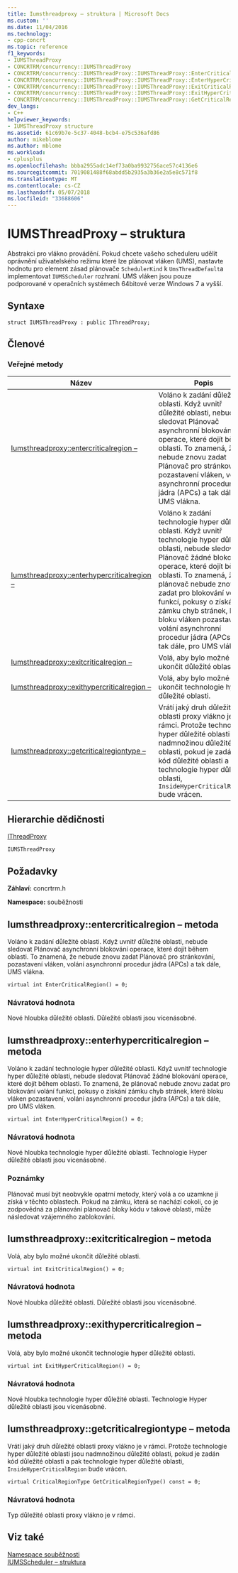 ```yaml
---
title: Iumsthreadproxy – struktura | Microsoft Docs
ms.custom: ''
ms.date: 11/04/2016
ms.technology:
- cpp-concrt
ms.topic: reference
f1_keywords:
- IUMSThreadProxy
- CONCRTRM/concurrency::IUMSThreadProxy
- CONCRTRM/concurrency::IUMSThreadProxy::IUMSThreadProxy::EnterCriticalRegion
- CONCRTRM/concurrency::IUMSThreadProxy::IUMSThreadProxy::EnterHyperCriticalRegion
- CONCRTRM/concurrency::IUMSThreadProxy::IUMSThreadProxy::ExitCriticalRegion
- CONCRTRM/concurrency::IUMSThreadProxy::IUMSThreadProxy::ExitHyperCriticalRegion
- CONCRTRM/concurrency::IUMSThreadProxy::IUMSThreadProxy::GetCriticalRegionType
dev_langs:
- C++
helpviewer_keywords:
- IUMSThreadProxy structure
ms.assetid: 61c69b7e-5c37-4048-bcb4-e75c536afd86
author: mikeblome
ms.author: mblome
ms.workload:
- cplusplus
ms.openlocfilehash: bbba2955adc14ef73a0ba9932756ace57c4136e6
ms.sourcegitcommit: 7019081488f68abdd5b2935a3b36e2a5e8c571f8
ms.translationtype: MT
ms.contentlocale: cs-CZ
ms.lasthandoff: 05/07/2018
ms.locfileid: "33688606"
---
```

# <a name="iumsthreadproxy-structure"></a>IUMSThreadProxy – struktura
Abstrakci pro vlákno provádění. Pokud chcete vašeho scheduleru udělit oprávnění uživatelského režimu které lze plánovat vláken (UMS), nastavte hodnotu pro element zásad plánovače `SchedulerKind` k `UmsThreadDefault`a implementovat `IUMSScheduler` rozhraní. UMS vláken jsou pouze podporované v operačních systémech 64bitové verze Windows 7 a vyšší.  
  
## <a name="syntax"></a>Syntaxe  
  
```
struct IUMSThreadProxy : public IThreadProxy;
```  
  
## <a name="members"></a>Členové  
  
### <a name="public-methods"></a>Veřejné metody  
  
|Název|Popis|  
|----------|-----------------|  
|[Iumsthreadproxy::entercriticalregion –](#entercriticalregion)|Voláno k zadání důležité oblasti. Když uvnitř důležité oblasti, nebude sledovat Plánovač asynchronní blokování operace, které dojít během oblasti. To znamená, že nebude znovu zadat Plánovač pro stránkování, pozastavení vláken, volání asynchronní procedur jádra (APCs) a tak dále, UMS vlákna.|  
|[Iumsthreadproxy::enterhypercriticalregion –](#enterhypercriticalregion)|Voláno k zadání technologie hyper důležité oblasti. Když uvnitř technologie hyper důležité oblasti, nebude sledovat Plánovač žádné blokování operace, které dojít během oblasti. To znamená, že plánovač nebude znovu zadat pro blokování volání funkcí, pokusy o získání zámku chyb stránek, které bloku vláken pozastavení, volání asynchronní procedur jádra (APCs) a tak dále, pro UMS vláken.|  
|[Iumsthreadproxy::exitcriticalregion –](#exitcriticalregion)|Volá, aby bylo možné ukončit důležité oblasti.|  
|[Iumsthreadproxy::exithypercriticalregion –](#exithypercriticalregion)|Volá, aby bylo možné ukončit technologie hyper důležité oblasti.|  
|[Iumsthreadproxy::getcriticalregiontype –](#getcriticalregiontype)|Vrátí jaký druh důležité oblasti proxy vlákno je v rámci. Protože technologie hyper důležité oblasti jsou nadmnožinou důležité oblasti, pokud je zadán kód důležité oblasti a pak technologie hyper důležité oblasti, `InsideHyperCriticalRegion` bude vrácen.|  
  
## <a name="inheritance-hierarchy"></a>Hierarchie dědičnosti  
 [IThreadProxy](ithreadproxy-structure.md)  
  
 `IUMSThreadProxy`  
  
## <a name="requirements"></a>Požadavky  
 **Záhlaví:** concrtrm.h  
  
 **Namespace:** souběžnosti  
  
##  <a name="entercriticalregion"></a>  Iumsthreadproxy::entercriticalregion – metoda  
 Voláno k zadání důležité oblasti. Když uvnitř důležité oblasti, nebude sledovat Plánovač asynchronní blokování operace, které dojít během oblasti. To znamená, že nebude znovu zadat Plánovač pro stránkování, pozastavení vláken, volání asynchronní procedur jádra (APCs) a tak dále, UMS vlákna.  
  
```
virtual int EnterCriticalRegion() = 0;
```  
  
### <a name="return-value"></a>Návratová hodnota  
 Nové hloubka důležité oblasti. Důležité oblasti jsou vícenásobné.  
  
##  <a name="enterhypercriticalregion"></a>  Iumsthreadproxy::enterhypercriticalregion – metoda  
 Voláno k zadání technologie hyper důležité oblasti. Když uvnitř technologie hyper důležité oblasti, nebude sledovat Plánovač žádné blokování operace, které dojít během oblasti. To znamená, že plánovač nebude znovu zadat pro blokování volání funkcí, pokusy o získání zámku chyb stránek, které bloku vláken pozastavení, volání asynchronní procedur jádra (APCs) a tak dále, pro UMS vláken.  
  
```
virtual int EnterHyperCriticalRegion() = 0;
```  
  
### <a name="return-value"></a>Návratová hodnota  
 Nové hloubka technologie hyper důležité oblasti. Technologie Hyper důležité oblasti jsou vícenásobné.  
  
### <a name="remarks"></a>Poznámky  
 Plánovač musí být neobvykle opatrní metody, který volá a co uzamkne ji získá v těchto oblastech. Pokud na zámku, která se nachází cokoli, co je zodpovědná za plánování plánovač bloky kódu v takové oblasti, může následovat vzájemného zablokování.  
  
##  <a name="exitcriticalregion"></a>  Iumsthreadproxy::exitcriticalregion – metoda  
 Volá, aby bylo možné ukončit důležité oblasti.  
  
```
virtual int ExitCriticalRegion() = 0;
```  
  
### <a name="return-value"></a>Návratová hodnota  
 Nové hloubka důležité oblasti. Důležité oblasti jsou vícenásobné.  
  
##  <a name="exithypercriticalregion"></a>  Iumsthreadproxy::exithypercriticalregion – metoda  
 Volá, aby bylo možné ukončit technologie hyper důležité oblasti.  
  
```
virtual int ExitHyperCriticalRegion() = 0;
```  
  
### <a name="return-value"></a>Návratová hodnota  
 Nové hloubka technologie hyper důležité oblasti. Technologie Hyper důležité oblasti jsou vícenásobné.  
  
##  <a name="getcriticalregiontype"></a>  Iumsthreadproxy::getcriticalregiontype – metoda  
 Vrátí jaký druh důležité oblasti proxy vlákno je v rámci. Protože technologie hyper důležité oblasti jsou nadmnožinou důležité oblasti, pokud je zadán kód důležité oblasti a pak technologie hyper důležité oblasti, `InsideHyperCriticalRegion` bude vrácen.  
  
```
virtual CriticalRegionType GetCriticalRegionType() const = 0;
```  
  
### <a name="return-value"></a>Návratová hodnota  
 Typ důležité oblasti proxy vlákno je v rámci.  
  
## <a name="see-also"></a>Viz také  
 [Namespace souběžnosti](concurrency-namespace.md)   
 [IUMSScheduler – struktura](iumsscheduler-structure.md)
